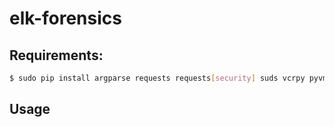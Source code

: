 # elk-forensics

## Requirements:

```bash
$ sudo pip install argparse requests requests[security] suds vcrpy pyvmomi
```

## Usage

```bash

```
